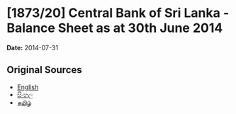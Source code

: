 # [1873/20] Central Bank of Sri Lanka - Balance Sheet as at 30th June 2014

**Date:** 2014-07-31

## Original Sources

- [English](https://documents.gov.lk/view/extra-gazettes/2014/7/1873-20_E.pdf)
- [සිංහල](https://documents.gov.lk/view/extra-gazettes/2014/7/1873-20_S.pdf)
- [தமிழ்](https://documents.gov.lk/view/extra-gazettes/2014/7/1873-20_T.pdf)

